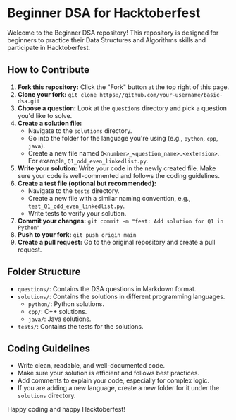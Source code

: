 # Beginner DSA for Hacktoberfest

Welcome to the Beginner DSA repository! This repository is designed for beginners to practice their Data Structures and Algorithms skills and participate in Hacktoberfest.

## How to Contribute

1.  **Fork this repository:** Click the "Fork" button at the top right of this page.
2.  **Clone your fork:** `git clone https://github.com/your-username/basic-dsa.git`
3.  **Choose a question:** Look at the `questions` directory and pick a question you'd like to solve.
4.  **Create a solution file:**
    *   Navigate to the `solutions` directory.
    *   Go into the folder for the language you're using (e.g., `python`, `cpp`, `java`).
    *   Create a new file named `Q<number>_<question_name>.<extension>`. For example, `Q1_odd_even_linkedlist.py`.
5.  **Write your solution:** Write your code in the newly created file. Make sure your code is well-commented and follows the coding guidelines.
6.  **Create a test file (optional but recommended):**
    *   Navigate to the `tests` directory.
    *   Create a new file with a similar naming convention, e.g., `test_Q1_odd_even_linkedlist.py`.
    *   Write tests to verify your solution.
7.  **Commit your changes:** `git commit -m "feat: Add solution for Q1 in Python"`
8.  **Push to your fork:** `git push origin main`
9.  **Create a pull request:** Go to the original repository and create a pull request.

## Folder Structure

*   `questions/`: Contains the DSA questions in Markdown format.
*   `solutions/`: Contains the solutions in different programming languages.
    *   `python/`: Python solutions.
    *   `cpp/`: C++ solutions.
    *   `java/`: Java solutions.
*   `tests/`: Contains the tests for the solutions.

## Coding Guidelines

*   Write clean, readable, and well-documented code.
*   Make sure your solution is efficient and follows best practices.
*   Add comments to explain your code, especially for complex logic.
*   If you are adding a new language, create a new folder for it under the `solutions` directory.

Happy coding and happy Hacktoberfest!
